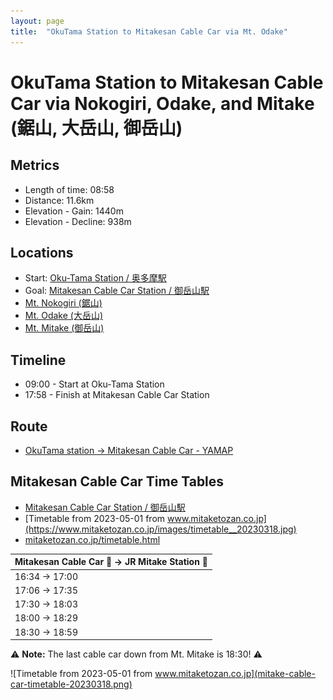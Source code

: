 ```yaml
---
layout: page
title:  "OkuTama Station to Mitakesan Cable Car via Mt. Odake"
---
```


# OkuTama Station to Mitakesan Cable Car via Nokogiri, Odake, and Mitake (鋸山, 大岳山, 御岳山)

## Metrics
* Length of time: 08:58
* Distance: 11.6km
* Elevation - Gain: 1440m
* Elevation - Decline: 938m

## Locations
* Start: [Oku-Tama Station / 奥多摩駅](https://goo.gl/maps/vTKxxa1TxdbqkVJz9)
* Goal: [Mitakesan Cable Car Station / 御岳山駅](https://goo.gl/maps/W7baocnkbqSZ1iDZ7)
* [Mt. Nokogiri (鋸山)](https://goo.gl/maps/iKCSZobAK1cV1GUZ8)
* [Mt. Odake (大岳山)](https://goo.gl/maps/2UeiRkAJdaiW63f26)
* [Mt. Mitake (御岳山)](https://goo.gl/maps/dpASYpiTsH7KomtB8)

## Timeline
* 09:00 - Start at Oku-Tama Station
* 17:58 - Finish at Mitakesan Cable Car Station

## Route
* [OkuTama station -> Mitakesan Cable Car - YAMAP](https://yamap.com/plans/code/AZYgi_IhPKWedLy9cQwZpD9TeOf2hngnn-Y-k-ZckKQ88yiFDNFw5OKyJpsJ8cXl0Gg)

## Mitakesan Cable Car Time Tables
* [Mitakesan Cable Car Station / 御岳山駅](https://goo.gl/maps/W7baocnkbqSZ1iDZ7)
* [Timetable from 2023-05-01 from www.mitaketozan.co.jp](https://www.mitaketozan.co.jp/images/timetable__20230318.jpg)
* [mitaketozan.co.jp/timetable.html](https://www.mitaketozan.co.jp/timetable.html)

| Mitakesan Cable Car 🚠 -> JR Mitake Station 🚉 |
| -------------------------------------------- |
| 16:34 -> 17:00                               |
| 17:06 -> 17:35                               |
| 17:30 -> 18:03                               |
| 18:00 -> 18:29                               |
| 18:30 -> 18:59                               |

⚠️ **Note:** The last cable car down from Mt. Mitake is 18:30! ⚠️

![Timetable from 2023-05-01 from www.mitaketozan.co.jp](mitake-cable-car-timetable-20230318.png)
